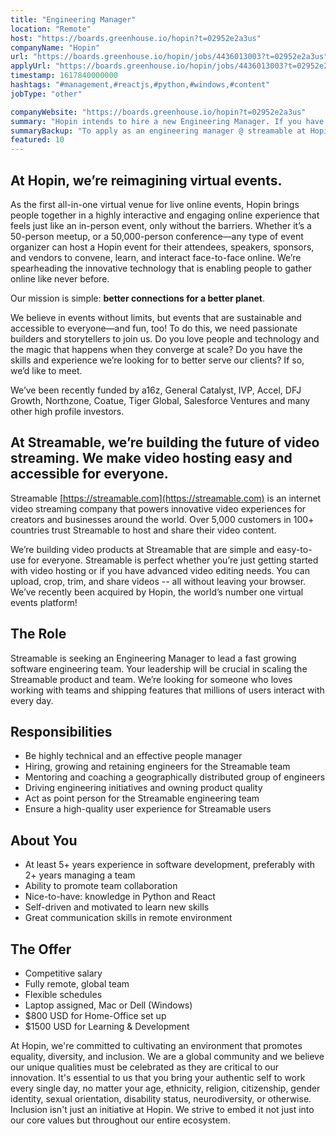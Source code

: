 ```yaml
---
title: "Engineering Manager"
location: "Remote"
host: "https://boards.greenhouse.io/hopin?t=02952e2a3us"
companyName: "Hopin"
url: "https://boards.greenhouse.io/hopin/jobs/4436013003?t=02952e2a3us"
applyUrl: "https://boards.greenhouse.io/hopin/jobs/4436013003?t=02952e2a3us#app"
timestamp: 1617840000000
hashtags: "#management,#reactjs,#python,#windows,#content"
jobType: "other"

companyWebsite: "https://boards.greenhouse.io/hopin?t=02952e2a3us"
summary: "Hopin intends to hire a new Engineering Manager. If you have 5+ years experience in software development, preferably with 2+ years managing a team, consider applying."
summaryBackup: "To apply as an engineering manager @ streamable at Hopin, you preferably need to have some knowledge of: #management, #reactjs, #python."
featured: 10
---
```


## At Hopin, we’re reimagining virtual events.

As the first all-in-one virtual venue for live online events, Hopin brings people together in a highly interactive and engaging online experience that feels just like an in-person event, only without the barriers. Whether it’s a 50-person meetup, or a 50,000-person conference—any type of event organizer can host a Hopin event for their attendees, speakers, sponsors, and vendors to convene, learn, and interact face-to-face online. We’re spearheading the innovative technology that is enabling people to gather online like never before.

Our mission is simple: **better connections for a better planet**. 

We believe in events without limits, but events that are sustainable and accessible to everyone—and fun, too! To do this, we need passionate builders and storytellers to join us. Do you love people and technology and the magic that happens when they converge at scale? Do you have the skills and experience we’re looking for to better serve our clients? If so, we’d like to meet.

We’ve been recently funded by a16z, General Catalyst, IVP, Accel, DFJ Growth, Northzone, Coatue, Tiger Global, Salesforce Ventures and many other high profile investors.

## At Streamable, we’re building the future of video streaming. We make video hosting easy and accessible for everyone.

Streamable [https://streamable.com](https://streamable.com) is an internet video streaming company that powers innovative video experiences for creators and businesses around the world. Over 5,000 customers in 100+ countries trust Streamable to host and share their video content.

We’re building video products at Streamable that are simple and easy-to-use for everyone. Streamable is perfect whether you’re just getting started with video hosting or if you have advanced video editing needs. You can upload, crop, trim, and share videos -- all without leaving your browser. We’ve recently been acquired by Hopin, the world’s number one virtual events platform!

## The Role

Streamable is seeking an Engineering Manager to lead a fast growing software engineering team. Your leadership will be crucial in scaling the Streamable product and team. We’re looking for someone who loves working with teams and shipping features that millions of users interact with every day.

## Responsibilities

*   Be highly technical and an effective people manager
*   Hiring, growing and retaining engineers for the Streamable team
*   Mentoring and coaching a geographically distributed group of engineers
*   Driving engineering initiatives and owning product quality
*   Act as point person for the Streamable engineering team
*   Ensure a high-quality user experience for Streamable users 

## About You

*   At least 5+ years experience in software development, preferably with 2+ years managing a team
*   Ability to promote team collaboration
*   Nice-to-have: knowledge in Python and React
*   Self-driven and motivated to learn new skills
*   Great communication skills in remote environment

## The Offer

*   Competitive salary
*   Fully remote, global team
*   Flexible schedules
*   Laptop assigned, Mac or Dell (Windows)
*   $800 USD for Home-Office set up
*   $1500 USD for Learning & Development

At Hopin, we're committed to cultivating an environment that promotes equality, diversity, and inclusion. We are a global community and we believe our unique qualities must be celebrated as they are critical to our innovation. It's essential to us that you bring your authentic self to work every single day, no matter your age, ethnicity, religion, citizenship, gender identity, sexual orientation, disability status, neurodiversity, or otherwise. Inclusion isn't just an initiative at Hopin. We strive to embed it not just into our core values but throughout our entire ecosystem.
